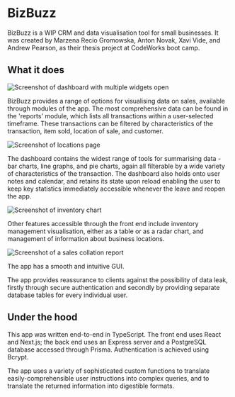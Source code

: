 <h1>BizBuzz</h1>

BizBuzz is a WIP CRM and data visualisation tool for small businesses. It was created by Marzena Recio Gromowska, Anton Novak, Xavi Vide, and Andrew Pearson, as their thesis project at CodeWorks boot camp.

<h2>What it does</h2>

![Screenshot of dashboard with multiple widgets open](./readme-assets/Dashboard-Screenshot.png)

BizBuzz provides a range of options for visualising data on sales, available through modules of the app. The most comprehensive data can be found in the 'reports' module, which lists all transactions within a user-selected timeframe. These transactions can be filtered by characteristics of the transaction, item sold, location of sale, and customer.

![Screenshot of locations page](./readme-assets/Locations-Screenshot.png)

The dashboard contains the widest range of tools for summarising data - bar charts, line graphs, and pie charts, again all filterable by a wide variety of characteristics of the transaction. The dashboard also holds onto user notes and calendar, and retains its state upon reload enabling the user to keep key statistics immediately accessible whenever the leave and reopen the app.

![Screenshot of inventory chart](./readme-assets/Inventory-Screenshot.png)

Other features accessible through the front end include inventory management visualisation, either as a table or as a radar chart, and management of information about business locations.

![Screenshot of a sales collation report](./readme-assets/Reports-Screenshot.png)

The app has a smooth and intuitive GUI.

The app provides reassurance to clients against the possibility of data leak, firstly through secure authentication and secondly by providing separate database tables for every individual user.


<h2>Under the hood</h2>

This app was written end-to-end in TypeScript. The front end uses React and Next.js; the back end uses an Express server and a PostgreSQL database accessed through Prisma. Authentication is achieved using Bcrypt.

The app uses a variety of sophisticated custom functions to translate easily-comprehensible user instructions into complex queries, and to translate the returned information into digestible formats.
